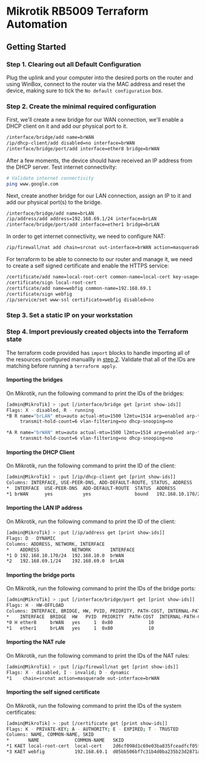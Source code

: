 # Mikrotik RB5009 Terraform Automation

## Getting Started

### Step 1. Clearing out all Default Configuration

Plug the uplink and your computer into the desired ports on the router and using WinBox, connect to the router via the MAC address and reset the device, making sure to tick the `No default configuration` box.

### Step 2. Create the minimal required configuration

First, we'll create a new bridge for our WAN connection, we'll enable a DHCP client on it and add our physical port to it.

```bash
/interface/bridge/add name=brWAN
/ip/dhcp-client/add disabled=no interface=brWAN
/interface/bridge/port/add interface=ether8 bridge=brWAN
```

After a few moments, the device should have received an IP address from the DHCP server. Test internet connectivity:

```bash
# Validate internet connectivity
ping www.google.com
```

Next, create another bridge for our LAN connection, assign an IP to it and add our physical port(s) to the bridge.

```bash
/interface/bridge/add name=brLAN
/ip/address/add address=192.168.69.1/24 interface=brLAN
/interface/bridge/port/add interface=ether1 bridge=brLAN
```

In order to get internet connectivity, we need to configure NAT:

```bash
/ip/firewall/nat add chain=srcnat out-interface=brWAN action=masquerade
```

For terraform to be able to connecto to our router and manage it, we need to create a self signed certificate and enable the HTTPS service:

```bash
/certificate/add name=local-root-cert common-name=local-cert key-usage=key-cert-sign,crl-sign
/certificate/sign local-root-cert
/certificate/add name=webfig common-name=192.168.69.1
/certificate/sign webfig
/ip/service/set www-ssl certificate=webfig disabled=no
```

### Step 3. Set a static IP on your workstation

### Step 4. Import previously created objects into the Terraform state

The terraform code provided has `import` blocks to handle importing all of the resources configured manuallly in [step 2](#step-2-create-the-minimal-required-configuration). Validate that all of the IDs are matching before running a `terraform apply`.

#### Importing the bridges

On Mikrotik, run the following command to print the IDs of the bridges:

```bash
[admin@MikroTik] > :put [/interface/bridge get [print show-ids]]
Flags: X - disabled, R - running
*B R name="brLAN" mtu=auto actual-mtu=1500 l2mtu=1514 arp=enabled arp-timeout=auto mac-address=48:A9:8A:BD:AB:D4 protocol-mode=rstp fast-forward=yes igmp-snooping=no auto-mac=yes ageing-time=5m priority=0x8000 max-message-age=20s forward-delay=15s
     transmit-hold-count=6 vlan-filtering=no dhcp-snooping=no

*A R name="brWAN" mtu=auto actual-mtu=1500 l2mtu=1514 arp=enabled arp-timeout=auto mac-address=48:A9:8A:BD:AB:DB protocol-mode=rstp fast-forward=yes igmp-snooping=no auto-mac=yes ageing-time=5m priority=0x8000 max-message-age=20s forward-delay=15s
     transmit-hold-count=6 vlan-filtering=no dhcp-snooping=no
```

#### Importing the DHCP Client

On Mikrotik, run the following command to print the ID of the client:

```bash
[admin@MikroTik] > :put [/ip/dhcp-client get [print show-ids]]
Columns: INTERFACE, USE-PEER-DNS, ADD-DEFAULT-ROUTE, STATUS, ADDRESS
*  INTERFACE  USE-PEER-DNS  ADD-DEFAULT-ROUTE  STATUS  ADDRESS
*1 brWAN      yes           yes                bound   192.168.10.170/24
```

#### Importing the LAN IP address

On Mikrotik, run the following command to print the ID of the client:

```bash
[admin@MikroTik] > :put [/ip/address get [print show-ids]]
Flags: D - DYNAMIC
Columns: ADDRESS, NETWORK, INTERFACE
*    ADDRESS            NETWORK       INTERFACE
*1 D 192.168.10.170/24  192.168.10.0  brWAN
*2   192.168.69.1/24    192.168.69.0  brLAN
```

#### Importing the bridge ports

On Mikrotik, run the following command to print the IDs of the bridge ports:

```bash
[admin@MikroTik] > :put [/interface/bridge/port get [print show-ids]]
Flags: H - HW-OFFLOAD
Columns: INTERFACE, BRIDGE, HW, PVID, PRIORITY, PATH-COST, INTERNAL-PATH-COST, HORIZON
*    INTERFACE  BRIDGE  HW   PVID  PRIORITY  PATH-COST  INTERNAL-PATH-COST  HORIZON
*0 H ether8     brWAN   yes     1  0x80             10                  10  none
*1   ether1     brLAN   yes     1  0x80             10                  10  none
```

#### Importing the NAT rule

On Mikrotik, run the following command to print the IDs of the NAT rules:

```bash
[admin@MikroTik] > :put [/ip/firewall/nat get [print show-ids]]
Flags: X - disabled, I - invalid; D - dynamic
*1    chain=srcnat action=masquerade out-interface=brWAN
```

#### Importing the self signed certificate

On Mikrotik, run the following command to print the IDs of the system certificates:

```bash
[admin@MikroTik] > :put [/certificate get [print show-ids]]
Flags: K - PRIVATE-KEY; A - AUTHORITY; E - EXPIRED; T - TRUSTED
Columns: NAME, COMMON-NAME, SKID
*       NAME             COMMON-NAME   SKID
*1 KAET local-root-cert  local-cert    2d6cf098d1c69e03ba835fceadfcf05f5200c562
*3 KAET webfig           192.168.69.1  d05bb506bf7c31b4d0ba235b23d2871a6e72ce74
```
